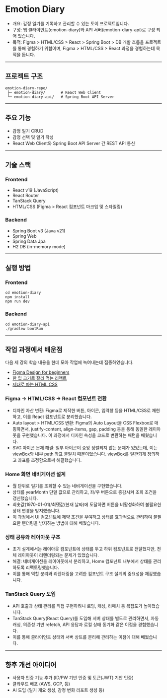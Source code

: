 # Emotion Diary
- 개요: 감정 일기를 기록하고 관리할 수 있는 토이 프로젝트입니다.
- 구성: 웹 클라이언트(emotion-diary)와 API 서버(emotion-diary-api)로 구성 되어 있습니다.
- 목적: Figma > HTML/CSS > React > Spring Boot > DB 개발 흐름을 프로젝트를 통해 경험하기 위함이며, Figma > HTML/CSS > React 과정을 경험하는데 목적을 둡니다.

---
## 프로젝트 구조

```text
emotion-diary-repo/
 ├─ emotion-diary/       # React Web Client
 └─ emotion-diary-api/   # Spring Boot API Server
```

---
## 주요 기능
- 감정 일기 CRUD
- 감정 선택 및 일기 작성
- React Web Client와 Spring Boot API Server 간 REST API 통신

---
## 기술 스택

### Frontend
- React v19 (JavaScript)
- React Router
- TanStack Query
- HTML/CSS (Figma > React 컴포넌트 마크업 및 스타일링)

### Backend
- Spring Boot v3 (Java v21)
- Spring Web
- Spring Data Jpa
- H2 DB (in-memory mode)

---
## 실행 방법

### Frontend

```shell
cd emotion-diary
npm install
npm run dev
```

### Backend

```shell
cd emotion-diary-api
./gradlew bootRun
```

---
## 작업 과정에서 배운점
다음 세 강의 학습 내용을 한데 모아 작업에 녹여내는데 집중하였습니다.
- [Figma Design for beginners](https://help.figma.com/hc/en-us/sections/30880632542743)
- [한 입 크기로 잘라 먹는 리액트](https://www.inflearn.com/course/%ED%95%9C%EC%9E%85-%EB%A6%AC%EC%95%A1%ED%8A%B8)
- [제대로 파는 HTML CSS](https://www.inflearn.com/course/%EC%A0%9C%EB%8C%80%EB%A1%9C-%ED%8C%8C%EB%8A%94-html-css/dashboard)

### Figma → HTML/CSS → React 컴포넌트 전환
- 디자인 자산 변환: Figma로 제작한 버튼, 아이콘, 입력창 등을 HTML/CSS로 재현하고, 이를 React 컴포넌트로 분리했습니다.
- Auto layout > HTML/CSS 변환: Figma의 Auto Layout을 CSS Flexbox로 매핑하면서, justify-content, align-items, gap, padding 등을 통해 동일한 레이아웃을 구현했습니다. 이 과정에서 디자인 속성을 코드로 변환하는 패턴을 배웠습니다.
- SVG 아이콘 문제 해결: 일부 아이콘이 중앙 정렬되지 않는 문제가 있었는데, 이는 viewBox와 내부 path 좌표 불일치 때문이었습니다. viewBox를 일관되게 정의하고 좌표를 조정함으로써 해결했습니다.

### Home 화면 네비게이션 설계
- 월 단위로 일기를 조회할 수 있는 네비게이션을 구현했습니다.
- 상태를 yearMonth 단일 값으로 관리하고, 좌/우 버튼으로 증감시켜 조회 조건을 갱신했습니다.
- 최솟값(1970-01-01)/최댓값(현재 날짜)에 도달하면 버튼을 비활성화하여 불필요한 상태 변경을 방지했습니다.
- 이 과정에서 UI 컴포넌트에 제약 조건을 부여하고 상태를 효과적으로 관리하여 불필요한 렌더링을 방지하는 방법에 대해 베웠습니다.

### 상태 공유와 레이아웃 구조
- 초기 설계에서는 레이아웃 컴포넌트에 상태를 두고 하위 컴포넌트로 전달했지만, 전체 레이아웃이 리렌더링되는 문제가 있었습니다.
- 해결: 네비게이션을 레이아웃에서 분리하고, Home 컴포넌트 내부에서 상태를 관리하도록 리팩토링했습니다.
- 이를 통해 역할 분리와 리렌더링을 고려한 컴포넌트 구조 설계의 중요성을 체감했습니다.

### TanStack Query 도입
- API 호출과 상태 관리를 직접 구현하려니 로딩, 캐싱, 리패치 등 복잡도가 높아졌습니다.
- TanStack Query(React Query)를 도입해 서버 상태를 별도로 관리하면서, 자동 캐싱, 의존성 기반 refetch, API 응답과 로컬 상태 동기화 같은 이점을 경험했습니다.
- 이를 통해 클라이언트 상태와 서버 상트를 분리해 관리하는 이점에 대해 배웠습니다.

---
## 향후 개선 아이디어
- 사용자 인증 기능 추가 (ID/PW 기반 인증 및 토큰(JWT) 기반 인증)
- 클라우드 배포 (AWS, GCP, 등)
- AI 도입 (일기 개요 생성, 감정 변화 리포트 생성 등)